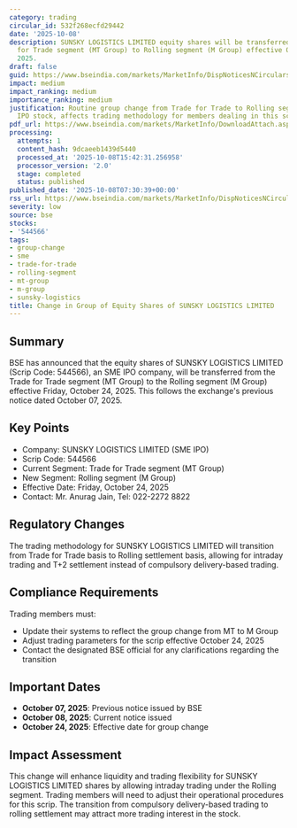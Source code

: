 ```yaml
---
category: trading
circular_id: 532f268ecfd29442
date: '2025-10-08'
description: SUNSKY LOGISTICS LIMITED equity shares will be transferred from Trade
  for Trade segment (MT Group) to Rolling segment (M Group) effective October 24,
  2025.
draft: false
guid: https://www.bseindia.com/markets/MarketInfo/DispNoticesNCirculars.aspx?Noticeid={20A61DDB-2378-458B-9351-5193DDE7DF5E}&noticeno=20251008-8&dt=10/08/2025&icount=8&totcount=62&flag=0
impact: medium
impact_ranking: medium
importance_ranking: medium
justification: Routine group change from Trade for Trade to Rolling segment for SME
  IPO stock, affects trading methodology for members dealing in this scrip
pdf_url: https://www.bseindia.com/markets/MarketInfo/DownloadAttach.aspx?id=20251008-8&attachedId=
processing:
  attempts: 1
  content_hash: 9dcaeeb1439d5440
  processed_at: '2025-10-08T15:42:31.256958'
  processor_version: '2.0'
  stage: completed
  status: published
published_date: '2025-10-08T07:30:39+00:00'
rss_url: https://www.bseindia.com/markets/MarketInfo/DispNoticesNCirculars.aspx?Noticeid={20A61DDB-2378-458B-9351-5193DDE7DF5E}&noticeno=20251008-8&dt=10/08/2025&icount=8&totcount=62&flag=0
severity: low
source: bse
stocks:
- '544566'
tags:
- group-change
- sme
- trade-for-trade
- rolling-segment
- mt-group
- m-group
- sunsky-logistics
title: Change in Group of Equity Shares of SUNSKY LOGISTICS LIMITED
---
```


## Summary

BSE has announced that the equity shares of SUNSKY LOGISTICS LIMITED (Scrip Code: 544566), an SME IPO company, will be transferred from the Trade for Trade segment (MT Group) to the Rolling segment (M Group) effective Friday, October 24, 2025. This follows the exchange's previous notice dated October 07, 2025.

## Key Points

- Company: SUNSKY LOGISTICS LIMITED (SME IPO)
- Scrip Code: 544566
- Current Segment: Trade for Trade segment (MT Group)
- New Segment: Rolling segment (M Group)
- Effective Date: Friday, October 24, 2025
- Contact: Mr. Anurag Jain, Tel: 022-2272 8822

## Regulatory Changes

The trading methodology for SUNSKY LOGISTICS LIMITED will transition from Trade for Trade basis to Rolling settlement basis, allowing for intraday trading and T+2 settlement instead of compulsory delivery-based trading.

## Compliance Requirements

Trading members must:
- Update their systems to reflect the group change from MT to M Group
- Adjust trading parameters for the scrip effective October 24, 2025
- Contact the designated BSE official for any clarifications regarding the transition

## Important Dates

- **October 07, 2025**: Previous notice issued by BSE
- **October 08, 2025**: Current notice issued
- **October 24, 2025**: Effective date for group change

## Impact Assessment

This change will enhance liquidity and trading flexibility for SUNSKY LOGISTICS LIMITED shares by allowing intraday trading under the Rolling segment. Trading members will need to adjust their operational procedures for this scrip. The transition from compulsory delivery-based trading to rolling settlement may attract more trading interest in the stock.